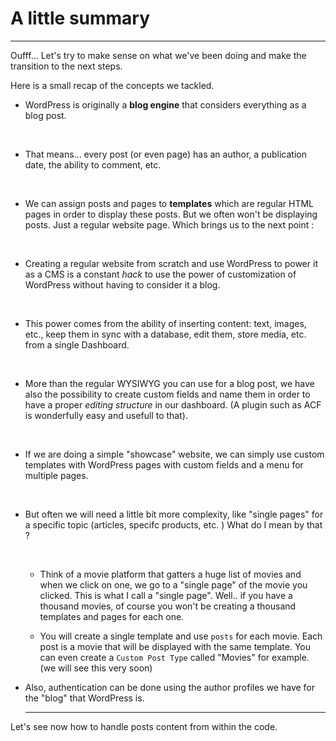 # A little summary

---

Oufff... Let's try to make sense on what we've been doing and make the transition to the next steps.

Here is a small recap of the concepts we tackled.

- WordPress is originally a **blog engine** that considers everything as a blog post.

<br/>

- That means... every post (or even page) has an author, a publication date, the ability to comment, etc.

  <br/>

- We can assign posts and pages to **templates** which are regular HTML pages in order to display these posts. But we often won't be displaying posts. Just a regular website page. Which brings us to the next point :

  <br/>

- Creating a regular website from scratch and use WordPress to power it as a CMS is a constant _hack_ to use the power of customization of WordPress without having to consider it a blog.

  <br/>

- This power comes from the ability of inserting content: text, images, etc., keep them in sync with a database, edit them, store media, etc. from a single Dashboard.

  <br/>

- More than the regular WYSIWYG you can use for a blog post, we have also the possibility to create custom fields and name them in order to have a proper _editing structure_ in our dashboard. (A plugin such as ACF is wonderfully easy and usefull to that).

  <br/>

- If we are doing a simple "showcase" website, we can simply use custom templates with WordPress pages with custom fields and a menu for multiple pages.

  <br/>

- But often we will need a little bit more complexity, like "single pages" for a specific topic (articles, specifc products, etc. ) What do I mean by that ?

  <br/>

  - Think of a movie platform that gatters a huge list of movies and when we click on one, we go to a "single page" of the movie you clicked. This is what I call a "single page". Well.. if you have a thousand movies, of course you won't be creating a thousand templates and pages for each one.
    <br/>

  - You will create a single template and use `posts` for each movie. Each post is a movie that will be displayed with the same template. You can even create a `Custom Post Type` called "Movies" for example. (we will see this very soon)
    <br/>

- Also, authentication can be done using the author profiles we have for the "blog" that WordPress is.
  <br/>

  ***

Let's see now how to handle posts content from within the code.
